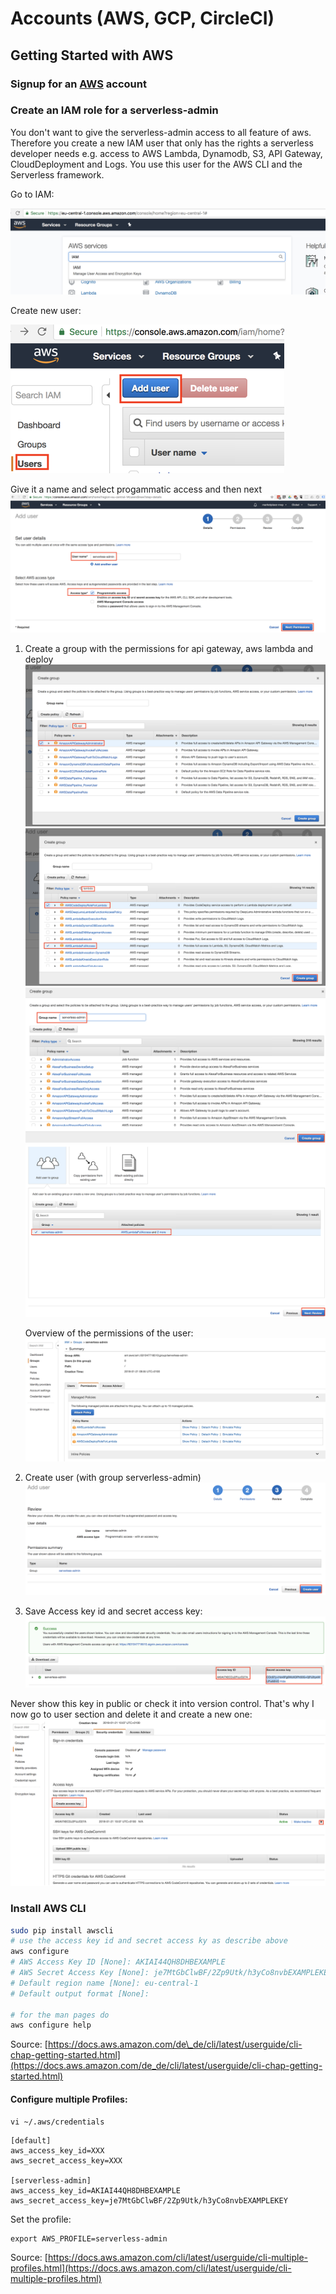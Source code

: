 # Accounts \(AWS, GCP, CircleCI\)

## Getting Started with AWS

### Signup for an [AWS](https://aws.amazon.com) account

### Create an IAM role for a serverless-admin

You don't want to give the serverless-admin access to all feature of aws. Therefore you create a new IAM user that only has the rights a serverless developer needs e.g. access to AWS Lambda, Dynamodb, S3, API Gateway, CloudDeployment and Logs. You use this user for the AWS CLI and the Serverless framework.

Go to IAM:

![](../.gitbook/assets/screen-shot-2018-01-20-at-22.43.56%20%281%29.png)

Create new user:  


![](../.gitbook/assets/create-new-iam-user%20%281%29.png)

Give it a name and select progammatic access and then next  
![](../.gitbook/assets/create-new-iam-user-1.png)

1. Create a group with the permissions for api gateway, aws lambda and deploy  
   ![](../.gitbook/assets/creare-iam-role.png)  
   ![](../.gitbook/assets/create-iam-role-2.png)  
   ![](../.gitbook/assets/create-group.png)  
   ![](../.gitbook/assets/create-iam-role-3.png)

   Overview of the permissions of the user:  
   ![](../.gitbook/assets/serverless-admin-iam-rights.png)

2. Create user \(with group serverless-admin\)![](../.gitbook/assets/create-iam-role-4.png)
3. Save Access key id and secret access key: ![](../.gitbook/assets/iam-role-credentials.png)

Never show this key in public or check it into version control. That's why I now go to user section and delete it and create a new one:  
![](../.gitbook/assets/change-iam-user-credentials.png)

### Install AWS CLI

```bash
sudo pip install awscli
# use the access key id and secret access ky as describe above
aws configure
# AWS Access Key ID [None]: AKIAI44QH8DHBEXAMPLE
# AWS Secret Access Key [None]: je7MtGbClwBF/2Zp9Utk/h3yCo8nvbEXAMPLEKEY
# Default region name [None]: eu-central-1
# Default output format [None]:

# for the man pages do
aws configure help
```

Source: [https://docs.aws.amazon.com/de\_de/cli/latest/userguide/cli-chap-getting-started.html](https://docs.aws.amazon.com/de_de/cli/latest/userguide/cli-chap-getting-started.html)

#### Configure multiple Profiles:

```text
vi ~/.aws/credentials
```

```text
[default]
aws_access_key_id=XXX
aws_secret_access_key=XXX

[serverless-admin]
aws_access_key_id=AKIAI44QH8DHBEXAMPLE
aws_secret_access_key=je7MtGbClwBF/2Zp9Utk/h3yCo8nvbEXAMPLEKEY
```

Set the profile:

```text
export AWS_PROFILE=serverless-admin
```

Source: [https://docs.aws.amazon.com/cli/latest/userguide/cli-multiple-profiles.html](https://docs.aws.amazon.com/cli/latest/userguide/cli-multiple-profiles.html)

